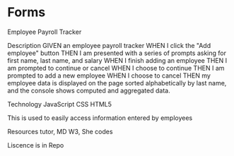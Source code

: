 # Forms
Employee Payroll Tracker

Description
GIVEN an employee payroll tracker WHEN I click the "Add employee" button THEN I am presented with a series of prompts asking for first name, last name, and salary WHEN I finish adding an employee THEN I am prompted to continue or cancel WHEN I choose to continue THEN I am prompted to add a new employee
WHEN I choose to cancel THEN my employee data is displayed on the page sorted alphabetically by last name, and the console shows computed and aggregated data.



Technology
JavaScript
CSS
HTML5

This is used to easily access information entered by employees

Resources
tutor, MD W3, She codes

Liscence is in Repo
